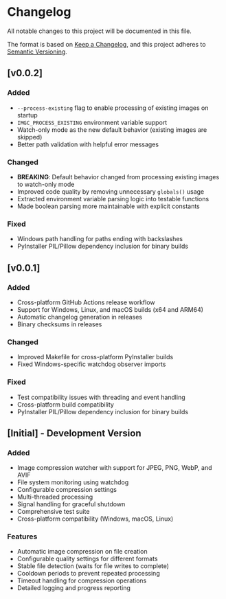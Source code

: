 # Changelog

All notable changes to this project will be documented in this file.

The format is based on [Keep a Changelog](https://keepachangelog.com/en/1.0.0/),
and this project adheres to [Semantic Versioning](https://semver.org/spec/v2.0.0.html).

## [v0.0.2]

### Added
- `--process-existing` flag to enable processing of existing images on startup
- `IMGC_PROCESS_EXISTING` environment variable support
- Watch-only mode as the new default behavior (existing images are skipped)
- Better path validation with helpful error messages

### Changed
- **BREAKING**: Default behavior changed from processing existing images to watch-only mode
- Improved code quality by removing unnecessary `globals()` usage
- Extracted environment variable parsing logic into testable functions
- Made boolean parsing more maintainable with explicit constants

### Fixed
- Windows path handling for paths ending with backslashes
- PyInstaller PIL/Pillow dependency inclusion for binary builds

## [v0.0.1]

### Added
- Cross-platform GitHub Actions release workflow
- Support for Windows, Linux, and macOS builds (x64 and ARM64)
- Automatic changelog generation in releases
- Binary checksums in releases

### Changed
- Improved Makefile for cross-platform PyInstaller builds
- Fixed Windows-specific watchdog observer imports

### Fixed
- Test compatibility issues with threading and event handling
- Cross-platform build compatibility
- PyInstaller PIL/Pillow dependency inclusion for binary builds

## [Initial] - Development Version

### Added
- Image compression watcher with support for JPEG, PNG, WebP, and AVIF
- File system monitoring using watchdog
- Configurable compression settings
- Multi-threaded processing
- Signal handling for graceful shutdown
- Comprehensive test suite
- Cross-platform compatibility (Windows, macOS, Linux)

### Features
- Automatic image compression on file creation
- Configurable quality settings for different formats
- Stable file detection (waits for file writes to complete)
- Cooldown periods to prevent repeated processing
- Timeout handling for compression operations
- Detailed logging and progress reporting
